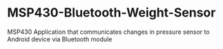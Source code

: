 # MSP430-Bluetooth-Weight-Sensor
MSP430 Application that communicates changes in pressure sensor to Android device via Bluetooth module
